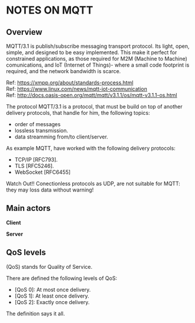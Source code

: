 # NOTES ON MQTT

## Overview

MQTT/3.1 is publish/subscribe messaging transport protocol. Its light, open, simple, and designed to be easy implemented. This make it perfect for constrained applications, as those required for M2M (Machine to Machine) comunications, and IoT (Internet of Things)- where a small code footprint is required, and the network bandwidth is scarce.

Ref: https://xmpp.org/about/standards-process.html <br>
Ref: https://www.linux.com/news/mqtt-iot-communication <br>
Ref: http://docs.oasis-open.org/mqtt/mqtt/v3.1.1/os/mqtt-v3.1.1-os.html <br>

The protocol MQTT/3.1 is a protocol, that must be build on top of another delivery protocols, that handle for him, the following topics:

- order of messages
- lossless transmission.
- data streamming from/to client/server.

As example MQTT, have worked with the following delivery protocols:

- TCP/IP [RFC793].
- TLS [RFC5246].
- WebSocket [RFC6455]

Watch Out!! Conectionless protocols as UDP, are not suitable for MQTT: they may loss data without warning!

## Main actors

**Client**

**Server**

## QoS levels

(QoS) stands for Quality of Service.

There are defined the following levels of QoS:

- [QoS 0]: At most once delivery.
- [QoS 1]: At least once delivery.
- [QoS 2]: Exactly once delivery.

The definition says it all.



